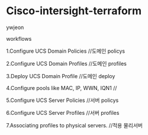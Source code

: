 # Cisco-intersight-terraform
ywjeon




workflows


1.Configure UCS Domain Policies		//도메인 policys

2.Configure UCS Domain Profiles		//도메인 profiles

3.Deploy UCS Domain Profile			//도메인 deploy

4.Configure pools like MAC, IP, WWN, IQN1		//

5.Configure UCS Server Policies		//서버 policys

6.Configure UCS Server Profiles		//서버 profiles

7.Associating profiles to physical servers.  //적용 물리서버

